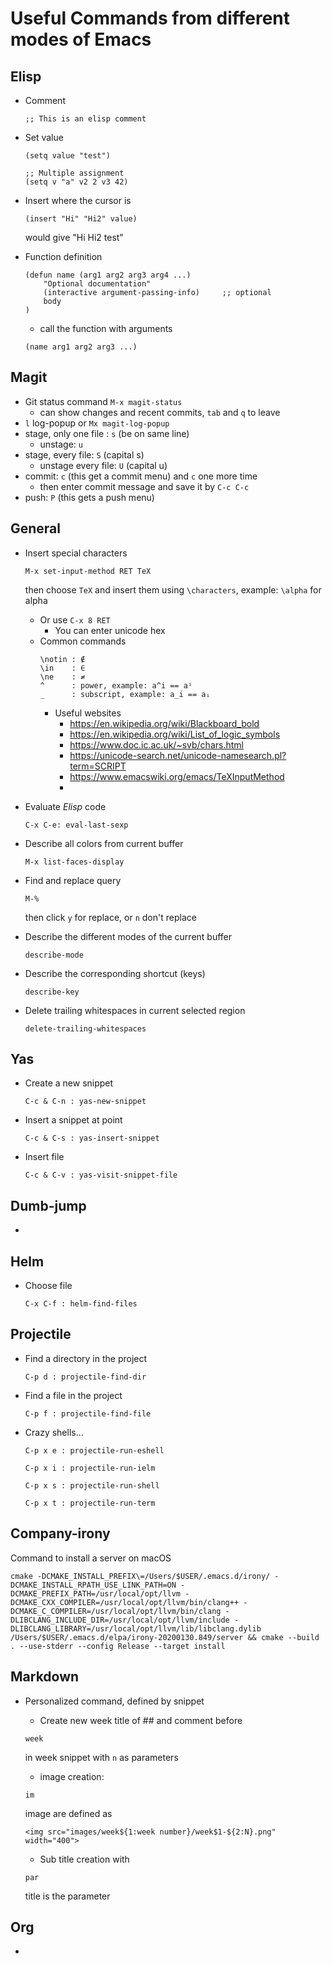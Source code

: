 
# Useful Commands from different modes of Emacs

## Elisp
* Comment
  ```
  ;; This is an elisp comment
  ```
  
* Set value
  
  ```
  (setq value "test")
  
  ;; Multiple assignment
  (setq v "a" v2 2 v3 42)
  ```
  
* Insert where the cursor is

  ```
  (insert "Hi" "Hi2" value)
  ```
  
  would give "Hi Hi2 test"
* Function definition

  ```
  (defun name (arg1 arg2 arg3 arg4 ...)
      "Optional documentation"
      (interactive argument-passing-info)     ;; optional
      body
  )
  ```
  
  * call the function with arguments
  
  ```
  (name arg1 arg2 arg3 ...)
  ```

## Magit
* Git status command `M-x magit-status`
  * can show changes and recent commits, `tab` and `q` to leave
* `l` log-popup or `Mx magit-log-popup`
* stage, only one file : `s` (be on same line)
  * unstage: `u`
* stage, every file: `S` (capital s)
  * unstage every file: `U` (capital u)
* commit: `c` (this get a commit menu) and `c` one more time
  * then enter commit message and save it by `C-c C-c`
* push: `P` (this gets a push menu)

## General
* Insert special characters
  ```
  M-x set-input-method RET TeX
  ```
  
  then choose `TeX` and insert them using `\characters`, example: `\alpha` for alpha
  * Or use `C-x 8 RET`
    * You can enter unicode hex
  * Common commands
      ```
      \notin : ∉
      \in    : ∈
      \ne    : ≠
      ^      : power, example: a^i == aⁱ
      _      : subscript, example: a_i == aᵢ
      ```
    * Useful websites
      * https://en.wikipedia.org/wiki/Blackboard_bold
      * https://en.wikipedia.org/wiki/List_of_logic_symbols
      * https://www.doc.ic.ac.uk/~svb/chars.html
      * https://unicode-search.net/unicode-namesearch.pl?term=SCRIPT
      * https://www.emacswiki.org/emacs/TeXInputMethod
      * 
* Evaluate *Elisp* code
  
  ```
  C-x C-e: eval-last-sexp
  ```

* Describe all colors from current buffer

    ```
    M-x list-faces-display
    ```
  
* Find and replace query
    
    ```
    M-%
    ```
    
    then click `y` for replace, or `n` don't replace
* Describe the different modes of the current buffer

    ```
    describe-mode
    ```

* Describe the corresponding shortcut (keys)

    ```
    describe-key
    ``` 

* Delete trailing whitespaces in current selected region

    ```
    delete-trailing-whitespaces
    ```

## Yas
* Create a new snippet

    ```
    C-c & C-n : yas-new-snippet
    ```

* Insert a snippet at point

    ```
    C-c & C-s : yas-insert-snippet
    ```

* Insert file

    ```
    C-c & C-v : yas-visit-snippet-file
    ```


## Dumb-jump
* 

## Helm
* Choose file

    ```
    C-x C-f : helm-find-files
    ```

## Projectile
* Find a directory in the project

    ```
    C-p d : projectile-find-dir
    ```
    
* Find a file in the project

    ```
    C-p f : projectile-find-file
    ```

* Crazy shells...

    ```
    C-p x e : projectile-run-eshell
    ```

    ```
    C-p x i : projectile-run-ielm
    ```

    ```
    C-p x s : projectile-run-shell
    ```

    ```
    C-p x t : projectile-run-term
    ```

## Company-irony
Command to install a server on macOS

    cmake -DCMAKE_INSTALL_PREFIX\=/Users/$USER/.emacs.d/irony/ -DCMAKE_INSTALL_RPATH_USE_LINK_PATH=ON -DCMAKE_PREFIX_PATH=/usr/local/opt/llvm -DCMAKE_CXX_COMPILER=/usr/local/opt/llvm/bin/clang++ -DCMAKE_C_COMPILER=/usr/local/opt/llvm/bin/clang -DLIBCLANG_INCLUDE_DIR=/usr/local/opt/llvm/include -DLIBCLANG_LIBRARY=/usr/local/opt/llvm/lib/libclang.dylib  /Users/$USER/.emacs.d/elpa/irony-20200130.849/server && cmake --build . --use-stderr --config Release --target install

## Markdown
* Personalized command, defined by snippet
  * Create new week title of ## and comment before
  
  ```
  week
  ``` 
  
  in week snippet with `n` as parameters

   * image creation:

   ```
   im
   ```
   
   image are defined as 
   
   ```
   <img src="images/week${1:week number}/week$1-${2:N}.png" width="400">
   ```

    * Sub title creation with

    ```
    par
    ``` 
    
    title is the parameter

## Org
* 
